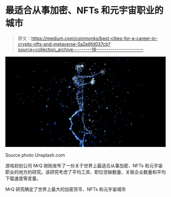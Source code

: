 # 最适合从事加密、NFTs 和元宇宙职业的城市

> 原文：<https://medium.com/coinmonks/best-cities-for-a-career-in-crypto-nfts-and-metaverse-5a2e6fd037cb?source=collection_archive---------18----------------------->

![](img/2f5abea3d28ec7f769eadf319c889fa2.png)

Source photo Unsplash.com

游戏初创公司 MrQ 刚刚发布了一份关于世界上最适合从事加密、NFTs 和元宇宙职业的地方的研究。该研究考虑了平均工资、职位空缺数量、关联企业数量和平均下载速度等变量。

MrQ 研究确定了世界上最大的加密货币、NFTs 和元宇宙城市